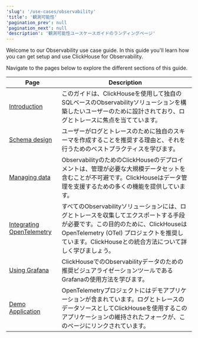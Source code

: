 ```yaml
---
'slug': '/use-cases/observability'
'title': '観測可能性'
'pagination_prev': null
'pagination_next': null
'description': '観測可能性ユースケースガイドのランディングページ'
---
```




Welcome to our Observability use case guide. In this guide you'll learn how you can get setup and use ClickHouse for Observability.

Navigate to the pages below to explore the different sections of this guide.

| Page                                                        | Description                                                                                                                                                                                                              |
|-------------------------------------------------------------|--------------------------------------------------------------------------------------------------------------------------------------------------------------------------------------------------------------------------|
| [Introduction](./introduction.md)                           | このガイドは、ClickHouseを使用して独自のSQLベースのObservabilityソリューションを構築したいユーザーのために設計されており、ログとトレースに焦点を当てています。                                                                            |
| [Schema design](./schema-design.md)                         | ユーザーがログとトレースのために独自のスキーマを作成することを推奨する理由と、それを行うためのベストプラクティスを学びます。                                                                                             |
| [Managing data](./managing-data.md)                         | ObservabilityのためのClickHouseのデプロイメントは、管理が必要な大規模データセットを含むことが不可避です。ClickHouseはデータ管理を支援するための多くの機能を提供しています。                                          |
| [Integrating OpenTelemetry](./integrating-opentelemetry.md) | すべてのObservabilityソリューションには、ログとトレースを収集してエクスポートする手段が必要です。この目的のために、ClickHouseはOpenTelemetry (OTel) プロジェクトを推奨しています。ClickHouseとの統合方法について詳しく学びましょう。      |
| [Using Grafana](./grafana.md)                               | ClickHouseでのObservabilityデータのための推奨ビジュアライゼーションツールであるGrafanaの使用方法を学びます。      |
| [Demo Application](./demo-application.md)                   | OpenTelemetryプロジェクトにはデモアプリケーションが含まれています。ログとトレースのデータソースとしてClickHouseを使用するこのアプリケーションの維持されたフォークが、このページにリンクされています。|
